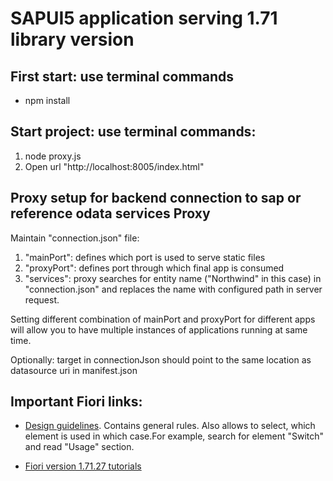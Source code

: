 # SAPUI5 application serving 1.71 library version

## First start: use terminal commands

- npm install

## Start project: use terminal commands:

1. node proxy.js
2. Open url "http://localhost:8005/index.html"

## Proxy setup for backend connection to sap or reference odata services Proxy

Maintain "connection.json" file:

1. "mainPort": defines which port is used to serve static files
2. "proxyPort": defines port through which final app is consumed
3. "services": proxy searches for entity name ("Northwind" in this case) in
   "connection.json" and replaces the name with configured path in server
   request.

Setting different combination of mainPort and proxyPort for different apps will
allow you to have multiple instances of applications running at same time.

Optionally: target in connectionJson should point to the same location as
datasource uri in manifest.json

## Important Fiori links:

- [Design guidelines](https://experience.sap.com/fiori-design-web/). Contains
  general rules. Also allows to select, which element is used in which case.For
  example, search for element "Switch" and read "Usage" section.

- [Fiori version 1.71.27 tutorials](https://sapui5.hana.ondemand.com/1.71.27/#/topic/8b49fc198bf04b2d9800fc37fecbb218)
